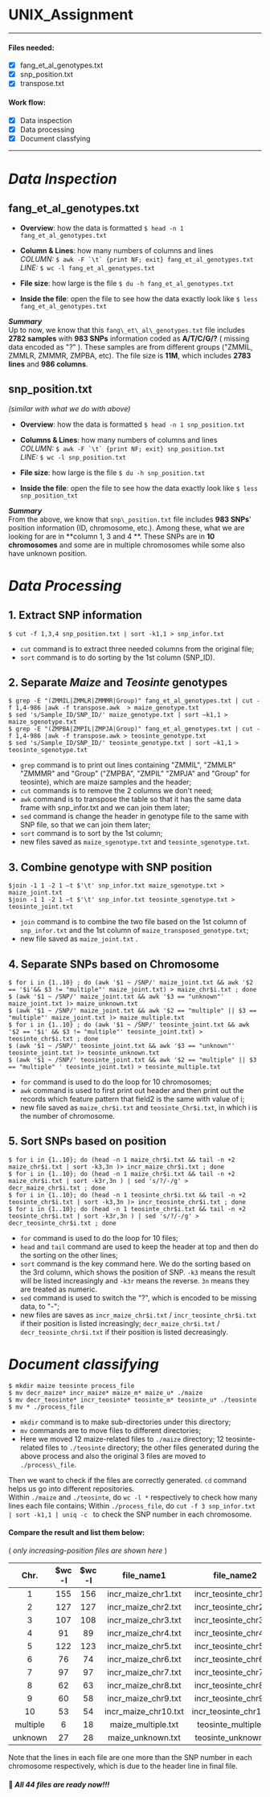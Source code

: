# UNIX_Assignment  

***
  
#### Files needed:
- [x] fang_et_al_genotypes.txt
- [x] snp_position.txt
- [x] transpose.txt
  
#### Work flow:
- [x] Data inspection  
- [x] Data processing
- [x] Document classfying 
  
***  
# _Data Inspection_    
## fang\_et\_al\_genotypes.txt  
  
- **Overview**: how the data is formatted `$ head -n 1  fang_et_al_genotypes.txt`

- **Column & Lines**: how many numbers of columns and lines   
_COLUMN:_  ``$ awk -F `\t` {print NF; exit} fang_et_al_genotypes.txt ``   
_LINE:_  `$ wc -l fang_et_al_genotypes.txt`

- **File size**: how large is the file `$ du -h fang_et_al_genotypes.txt `

- **Inside the file**: open the file to see how the data exactly look like `$ less fang_et_al_genotypes.txt`

**_Summary_**  
Up to now, we know that this `fang\_et\_al\_genotypes.txt` file includes **2782 samples** with **983 SNPs** information coded as **A/T/C/G/?** ( missing data encoded as "?" ). These samples are from different groups ("ZMMIL, ZMMLR, ZMMMR, ZMPBA, etc). The file size is **11M**, which includes **2783 lines** and **986 columns**.  



## snp_position.txt

_(similar with what we do with above)_  
 
- **Overview**: how the data is formatted `$ head -n 1 snp_position.txt`  
	
- **Columns & Lines**: how many numbers of columns and lines   
_COLUMN:_  ``$ awk -F `\t` {print NF; exit} snp_position.txt ``   
_LINE:_  `$ wc -l snp_position.txt`  

- **File size**: how large is the file `$ du -h snp_position.txt`

- **Inside the file**: open the file to see how the data exactly look like `$ less snp_position_txt`  
	
**_Summary_**  
From the above, we know that `snp\_position.txt` file includes **983 SNPs**' position information (ID, chromosome, etc.). Among these, what we are looking for are in **column 1, 3 and 4 **. These SNPs are in **10 chromosomes** and some are in multiple chromosomes while some also have unknown position.

# _Data Processing_   

## 1. Extract SNP information   
	$ cut -f 1,3,4 snp_position.txt | sort -k1,1 > snp_infor.txt  
  
 -  `cut` command is to extract three needed columns from the original file;     
 -  `sort` command is to do sorting by the 1st column (SNP_ID).    
   
## 2. Separate _Maize_ and _Teosinte_ genotypes   
	$ grep -E "(ZMMIL|ZMMLR|ZMMMR|Group)" fang_et_al_genotypes.txt | cut -f 1,4-986 |awk -f transpose.awk  > maize_genotype.txt  
	$ sed 's/Sample_ID/SNP_ID/' maize_genotype.txt | sort –k1,1 > maize_sgenotype.txt 
	$ grep -E "(ZMPBA|ZMPIL|ZMPJA|Group)" fang_et_al_genotypes.txt | cut -f 1,4-986 |awk -f transpose.awk > teosinte_genotype.txt  
	$ sed 's/Sample_ID/SNP_ID/' teosinte_genotype.txt | sort –k1,1 > teosinte_sgenotype.txt
 - `grep` command is to print out lines containing "ZMMIL", "ZMMLR" "ZMMMR" and "Group" ("ZMPBA", "ZMPIL" "ZMPJA" and "Group" for teosinte), which are maize samples and the header;
 - `cut` commands is to remove the 2 columns we don't need;
 - `awk` command is to transpose the table so that it has the same data frame with snp_infor.txt and we can join them later;
 - `sed` command is change the header in genotype file to the same with SNP file, so that we can join them later;
 - `sort` command is to sort by the 1st column;
 - new files saved as `maize_sgenotype.txt` and `teosinte_sgenotype.txt`.  

## 3. Combine genotype with SNP position      
	$join -1 1 -2 1 –t $'\t' snp_infor.txt maize_sgenotype.txt > maize_joint.txt  
	$join -1 1 -2 1 –t $'\t' snp_infor.txt teosinte_sgenotype.txt > teosinte_joint.txt				
 - `join` command is to combine the two file based on the 1st column of `snp_infor.txt` and the 1st column of `maize_transposed_genotype.txt`; 
 - new file saved as `maize_joint.txt` . 
 
## 4. Separate SNPs based on Chromosome   
	$ for i in {1..10} ; do (awk '$1 ~ /SNP/' maize_joint.txt && awk '$2 == '$i'&& $3 != "multiple"' maize_joint.txt) > maize_chr$i.txt ; done
	$ (awk '$1 ~ /SNP/' maize_joint.txt && awk '$3 == "unknown"' maize_joint.txt )> maize_unknown.txt
	$ (awk '$1 ~ /SNP/' maize_joint.txt && awk '$2 == "multiple" || $3 == "multiple"' maize_joint.txt )> maize_multiple.txt
	$ for i in {1..10} ; do (awk '$1 ~ /SNP/' teosinte_joint.txt && awk '$2 == '$i' && $3 != "multiple"' teosinte_joint.txt) > teosinte_chr$i.txt ; done
	$ (awk '$1 ~ /SNP/' teosinte_joint.txt && awk '$3 == "unknown"' teosinte_joint.txt )> teosinte_unknown.txt
	$ (awk '$1 ~ /SNP/' teosinte_joint.txt && awk '$2 == "multiple" || $3 == "multiple" ' teosinte_joint.txt) > teosinte_multiple.txt
 - `for` command is used to do the loop for 10 chromosomes;
 - `awk` command is used to first print out header and then print out the records which feature pattern that field2 is the same with value of i;
 - new file saved as `maize_chr$i.txt` and `teosinte_Chr$i.txt`, in which i is the number of chromosome.

## 5. Sort SNPs based on position 

	$ for i in {1..10}; do (head -n 1 maize_chr$i.txt && tail -n +2 maize_chr$i.txt | sort -k3,3n )> incr_maize_chr$i.txt ; done
	$ for i in {1..10}; do (head -n 1 maize_chr$i.txt && tail -n +2 maize_chr$i.txt | sort -k3r,3n ) | sed 's/?/-/g' > decr_maize_chr$i.txt ; done
	$ for i in {1..10}; do (head -n 1 teosinte_chr$i.txt && tail -n +2 teosinte_chr$i.txt | sort -k3,3n )> incr_teosinte_chr$i.txt ; done
	$ for i in {1..10}; do (head -n 1 teosinte_chr$i.txt && tail -n +2 teosinte_chr$i.txt | sort -k3r,3n ) | sed 's/?/-/g' > decr_teosinte_chr$i.txt ; done
 - `for` command is used to do the loop for 10 files;
 - `head` and `tail` command are used to keep the header at top and then do the sorting on the other lines;
 - `sort` command is the key command here. We do the sorting based on the 3rd column, which shows the position of SNP. `-k3` means the result will be listed increasingly and `-k3r` means the reverse. `3n` means they are treated as numeric. 
 - `sed` command is used to switch the "?", which is encoded to be missing data, to "-";
 - new files are saves as `incr_maize_chr$i.txt` / `incr_teosinte_chr$i.txt` if their position is listed increasingly; `decr_maize_chr$i.txt` / `decr_teosinte_chr$i.txt` if their position is listed decreasingly.
# _Document classifying_  
  

	$ mkdir maize teosinte process_file
	$ mv decr_maize* incr_maize* maize_m* maize_u* ./maize
	$ mv decr_teosinte* incr_teosinte* teosinte_m* teosinte_u* ./teosinte
	$ mv * ./process_file   
 - `mkdir` command is to make sub-directories under this directory;
 - `mv` commands are to move files to different directories;
 - Here we moved 12 maize-related files to `./maize` directory; 12 teosinte-related files to `./teosinte` directory; the other files generated during the above process and also the original 3 files are moved to `./process\_file`.
 
Then we want to check if the files are correctly generated. `cd` command helps us go into different repositories.   
Within `./maize` and `./teosinte`, do `wc -l *` respectively to check how many lines each file contains;
Within `./process_file`, do `cut -f 3 snp_infor.txt | sort -k1,1 | uniq -c ` to check the SNP number in each chromosome.   
  
#### Compare the result and list them below:
( _only increasing-position files are shown here_ )   


	  


 | Chr. | $wc -l | $wc -l | file_name1 | file_name2 |
 |:-----: |:-----:|:-----:|:-----:|:-----:|
 | 1 | 155 | 156 | incr_maize_chr1.txt|  incr_teosinte_chr1.txt |
 | 2 | 127 | 127 | incr_maize_chr2.txt|  incr_teosinte_chr2.txt |
 | 3 | 107 | 108 | incr_maize_chr3.txt|  incr_teosinte_chr3.txt |
 | 4 | 91 | 89 | incr_maize_chr4.txt|  incr_teosinte_chr4.txt |
 | 5 | 122 | 123 | incr_maize_chr5.txt|  incr_teosinte_chr5.txt |
 | 6 | 76 | 74 | incr_maize_chr6.txt|  incr_teosinte_chr6.txt |
 | 7 |  97| 97 | incr_maize_chr7.txt|  incr_teosinte_chr7.txt |
 | 8 | 62 | 63 | incr_maize_chr8.txt|  incr_teosinte_chr8.txt |
 | 9 | 60 | 58 | incr_maize_chr9.txt|  incr_teosinte_chr9.txt |
 | 10 | 53 | 54 | incr_maize_chr10.txt|  incr_teosinte_chr10.txt |
 | multiple | 6 | 18 | maize_multiple.txt| teosinte_multiple.txt |
 | unknown | 27 | 28 | maize_unknown.txt| teosinte_unknown.txt |   
 
Note that the lines in each file are one more than the SNP number in each chromosome respectively, which is due to the header line in final file.  


#### :raising_hand: _All 44 files are ready now!!!_